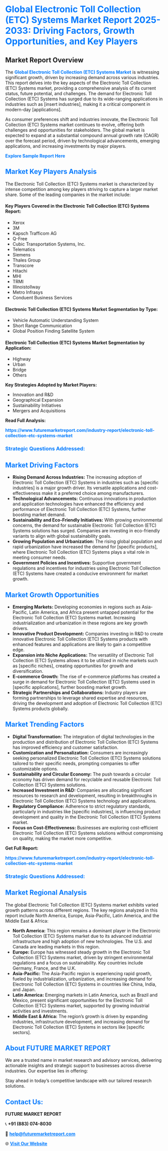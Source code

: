<h1 style="color: #007BFF;">Global Electronic Toll Collection (ETC) Systems Market Report 2025-2033: Driving Factors, Growth Opportunities, and Key Players</h1>

<section id="overview">
<h2>Market Report Overview</h2>
<p>The <a href="https://www.futuremarketreport.com/industry-report/electronic-toll-collection-etc-systems-market" style="color: #007BFF; text-decoration: none;"><strong>Global Electronic Toll Collection (ETC) Systems Market</strong></a> is witnessing significant growth, driven by increasing demand across various industries. This report delves into the key aspects of the Electronic Toll Collection (ETC) Systems market, providing a comprehensive analysis of its current status, future potential, and challenges. The demand for Electronic Toll Collection (ETC) Systems has surged due to its wide-ranging applications in industries such as [insert industries], making it a critical component in modern-day [applications].</p>
<p>As consumer preferences shift and industries innovate, the Electronic Toll Collection (ETC) Systems market continues to evolve, offering both challenges and opportunities for stakeholders. The global market is expected to expand at a substantial compound annual growth rate (CAGR) over the forecast period, driven by technological advancements, emerging applications, and increasing investments by major players.</p>
</section>

<section id="overview">
<p><a href="https://www.futuremarketreport.com/request-sample/reportId=62891" style="color: #007BFF; text-decoration: none;"><strong>Explore Sample Report Here</strong></a></p>
</section>

<section id="key-players">
<h2 style="color: #007BFF;">Market Key Players Analysis</h2>
<p>The Electronic Toll Collection (ETC) Systems market is characterized by intense competition among key players striving to capture a larger market share. Some of the leading companies in the market include:</p>
<h4>Key Players Covered in the Electronic Toll Collection (ETC) Systems Report:</h4>
<ul><li>Xerox</li><li>3M</li><li>Kapsch Trafficom AG</li><li>Q-Free</li><li>Cubic Transportation Systems, Inc.</li><li>Telematics</li><li>Siemens</li><li>Thales Group</li><li>Transcore</li><li>Hitachi</li><li>MHI</li><li>TRMI</li><li>Illinoistollway</li><li>Metro Infrasys</li><li>Conduent Business Services</li></ul>
<h4>Electronic Toll Collection (ETC) Systems Market Segmentation by Type:</h4>
<ul><li>Vehicle Automatic Understanding System</li><li>Short Range Communication</li><li>Global Position Finding Satellite System</li></ul>

<h4>Electronic Toll Collection (ETC) Systems Market Segmentation by Application:</h4>
<ul><li>Highway</li><li>Urban</li><li>Bridge</li><li>Others</li></ul>
<p><strong>Key Strategies Adopted by Market Players:</strong></p>
<ul>
<li>Innovation and R&D</li>
<li>Geographical Expansion</li>
<li>Sustainability Initiatives</li>
<li>Mergers and Acquisitions</li>
</ul>
</section>

<section>
<p><strong>Read Full Analysis: </strong></p><a href="https://www.futuremarketreport.com/industry-report/electronic-toll-collection-etc-systems-market" style="color: #007BFF; text-decoration: none;"><strong>https://www.futuremarketreport.com/industry-report/electronic-toll-collection-etc-systems-market</strong></a>
<h3 style="color: #007BFF;">Strategic Questions Addressed:</h3>
</section>

<section id="driving-factors">
<h2 style="color: #007BFF;">Market Driving Factors</h2>
<ul>
<li><strong>Rising Demand Across Industries:</strong> The increasing adoption of Electronic Toll Collection (ETC) Systems in industries such as [specific industries] is a major growth driver. Its versatile applications and cost-effectiveness make it a preferred choice among manufacturers.</li>
<li><strong>Technological Advancements:</strong> Continuous innovations in production and application technologies have enhanced the efficiency and performance of Electronic Toll Collection (ETC) Systems, further boosting market demand.</li>
<li><strong>Sustainability and Eco-Friendly Initiatives:</strong> With growing environmental concerns, the demand for sustainable Electronic Toll Collection (ETC) Systems solutions has surged. Companies are investing in eco-friendly variants to align with global sustainability goals.</li>
<li><strong>Growing Population and Urbanization:</strong> The rising global population and rapid urbanization have increased the demand for [specific products], where Electronic Toll Collection (ETC) Systems plays a vital role in meeting consumer needs.</li>
<li><strong>Government Policies and Incentives:</strong> Supportive government regulations and incentives for industries using Electronic Toll Collection (ETC) Systems have created a conducive environment for market growth.</li>
</ul>
</section>

<section id="growth-opportunities">
<h2 style="color: #007BFF;">Market Growth Opportunities</h2>
<ul>
<li><strong>Emerging Markets:</strong> Developing economies in regions such as Asia-Pacific, Latin America, and Africa present untapped potential for the Electronic Toll Collection (ETC) Systems market. Increasing industrialization and urbanization in these regions are key growth drivers.</li>
<li><strong>Innovative Product Development:</strong> Companies investing in R&D to create innovative Electronic Toll Collection (ETC) Systems products with enhanced features and applications are likely to gain a competitive edge.</li>
<li><strong>Expansion into Niche Applications:</strong> The versatility of Electronic Toll Collection (ETC) Systems allows it to be utilized in niche markets such as [specific niches], creating opportunities for growth and diversification.</li>
<li><strong>E-commerce Growth:</strong> The rise of e-commerce platforms has created a surge in demand for Electronic Toll Collection (ETC) Systems used in [specific applications], further boosting market growth.</li>
<li><strong>Strategic Partnerships and Collaborations:</strong> Industry players are forming partnerships to leverage shared expertise and resources, driving the development and adoption of Electronic Toll Collection (ETC) Systems products globally.</li>
</ul>
</section>

<section id="trending-factors">
<h2 style="color: #007BFF;">Market Trending Factors</h2>
<ul>
<li><strong>Digital Transformation:</strong> The integration of digital technologies in the production and distribution of Electronic Toll Collection (ETC) Systems has improved efficiency and customer satisfaction.</li>
<li><strong>Customization and Personalization:</strong> Consumers are increasingly seeking personalized Electronic Toll Collection (ETC) Systems solutions tailored to their specific needs, prompting companies to offer customizable options.</li>
<li><strong>Sustainability and Circular Economy:</strong> The push towards a circular economy has driven demand for recyclable and reusable Electronic Toll Collection (ETC) Systems solutions.</li>
<li><strong>Increased Investment in R&D:</strong> Companies are allocating significant resources to research and development, resulting in breakthroughs in Electronic Toll Collection (ETC) Systems technology and applications.</li>
<li><strong>Regulatory Compliance:</strong> Adherence to strict regulatory standards, particularly in industries like [specific industries], is influencing product development and quality in the Electronic Toll Collection (ETC) Systems market.</li>
<li><strong>Focus on Cost-Effectiveness:</strong> Businesses are exploring cost-efficient Electronic Toll Collection (ETC) Systems solutions without compromising on quality, making the market more competitive.</li>
</ul>
</section>

<section>
<p><strong>Get Full Report: </strong></p><a href="https://www.futuremarketreport.com/industry-report/electronic-toll-collection-etc-systems-market" style="color: #007BFF; text-decoration: none;"><strong>https://www.futuremarketreport.com/industry-report/electronic-toll-collection-etc-systems-market</strong></a>
<h3 style="color: #007BFF;">Strategic Questions Addressed:</h3>
</section>


<section id="regional-analysis">
<h2 style="color: #007BFF;">Market Regional Analysis</h2>
<p>The global Electronic Toll Collection (ETC) Systems market exhibits varied growth patterns across different regions. The key regions analyzed in this report include North America, Europe, Asia-Pacific, Latin America, and the Middle East & Africa:</p>
<ul>
<li><strong>North America:</strong> This region remains a dominant player in the Electronic Toll Collection (ETC) Systems market due to its advanced industrial infrastructure and high adoption of new technologies. The U.S. and Canada are leading markets in this region.</li>
<li><strong>Europe:</strong> Europe has witnessed steady growth in the Electronic Toll Collection (ETC) Systems market, driven by stringent environmental regulations and a focus on sustainability. Key countries include Germany, France, and the U.K.</li>
<li><strong>Asia-Pacific:</strong> The Asia-Pacific region is experiencing rapid growth, fueled by industrialization, urbanization, and increasing demand for Electronic Toll Collection (ETC) Systems in countries like China, India, and Japan.</li>
<li><strong>Latin America:</strong> Emerging markets in Latin America, such as Brazil and Mexico, present significant opportunities for the Electronic Toll Collection (ETC) Systems market, supported by growing industrial activities and investments.</li>
<li><strong>Middle East & Africa:</strong> The region’s growth is driven by expanding industries, infrastructure development, and increasing demand for Electronic Toll Collection (ETC) Systems in sectors like [specific sectors].</li>
</ul>
</section>

<footer>
<h2 style="color: #007BFF;">About FUTURE MARKET REPORT</h2>
<p>We are a trusted name in market research and advisory services, delivering actionable insights and strategic support to businesses across diverse industries. Our expertise lies in offering:</p>

<p>Stay ahead in today’s competitive landscape with our tailored research solutions.</p>

<h2 style="color: #007BFF;">Contact Us:</h2>
<p><strong>FUTURE MARKET REPORT</strong></p>
<p>📞 <strong>+91 (883) 074-8030</strong></p>
<p>📧 <strong><a href="mailto:help@futuremarketreport.com" style="color: #007BFF;">help@futuremarketreport.com</a></strong></p>
<p>🌐 <strong><a href="https://www.futuremarketreport.com/" style="color: #007BFF;">Visit Our Website</a></strong></p>
</footer>